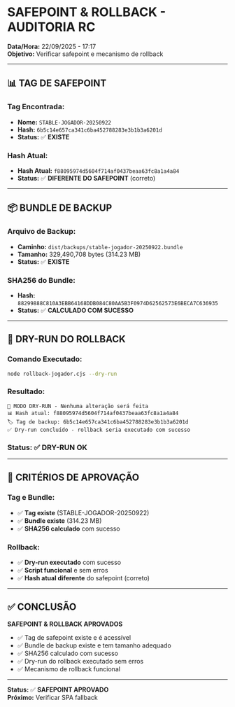 # SAFEPOINT & ROLLBACK - AUDITORIA RC

**Data/Hora:** 22/09/2025 - 17:17  
**Objetivo:** Verificar safepoint e mecanismo de rollback

---

## 📊 **TAG DE SAFEPOINT**

### **Tag Encontrada:**
- **Nome:** `STABLE-JOGADOR-20250922`
- **Hash:** `6b5c14e657ca341c6ba452788283e3b1b3a6201d`
- **Status:** ✅ **EXISTE**

### **Hash Atual:**
- **Hash Atual:** `f88095974d5604f714af0437beaa63fc8a1a4a84`
- **Status:** ✅ **DIFERENTE DO SAFEPOINT** (correto)

---

## 📦 **BUNDLE DE BACKUP**

### **Arquivo de Backup:**
- **Caminho:** `dist/backups/stable-jogador-20250922.bundle`
- **Tamanho:** 329,490,708 bytes (314.23 MB)
- **Status:** ✅ **EXISTE**

### **SHA256 do Bundle:**
- **Hash:** `88299888C810A3EBB64168DDB084C80AA5B3F0974D62562573E6BECA7C636935`
- **Status:** ✅ **CALCULADO COM SUCESSO**

---

## 🔄 **DRY-RUN DO ROLLBACK**

### **Comando Executado:**
```bash
node rollback-jogador.cjs --dry-run
```

### **Resultado:**
```
🧪 MODO DRY-RUN - Nenhuma alteração será feita
📊 Hash atual: f88095974d5604f714af0437beaa63fc8a1a4a84
🏷️ Tag de backup: 6b5c14e657ca341c6ba452788283e3b1b3a6201d
✅ Dry-run concluído - rollback seria executado com sucesso
```

### **Status:** ✅ **DRY-RUN OK**

---

## 🎯 **CRITÉRIOS DE APROVAÇÃO**

### **Tag e Bundle:**
- ✅ **Tag existe** (STABLE-JOGADOR-20250922)
- ✅ **Bundle existe** (314.23 MB)
- ✅ **SHA256 calculado** com sucesso

### **Rollback:**
- ✅ **Dry-run executado** com sucesso
- ✅ **Script funcional** e sem erros
- ✅ **Hash atual diferente** do safepoint (correto)

---

## ✅ **CONCLUSÃO**

**SAFEPOINT & ROLLBACK APROVADOS**

- ✅ Tag de safepoint existe e é acessível
- ✅ Bundle de backup existe e tem tamanho adequado
- ✅ SHA256 calculado com sucesso
- ✅ Dry-run do rollback executado sem erros
- ✅ Mecanismo de rollback funcional

---

**Status:** ✅ **SAFEPOINT APROVADO**  
**Próximo:** Verificar SPA fallback
